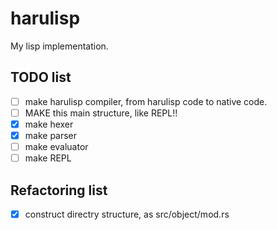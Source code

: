 # harulisp

My lisp implementation.

## TODO list

- [ ] make harulisp compiler, from harulisp code to native code.
- [ ] MAKE this main structure, like REPL!!
- [x] make hexer
- [x] make parser
- [ ] make evaluator
- [ ] make REPL

## Refactoring list

- [x] construct directry structure, as src/object/mod.rs
